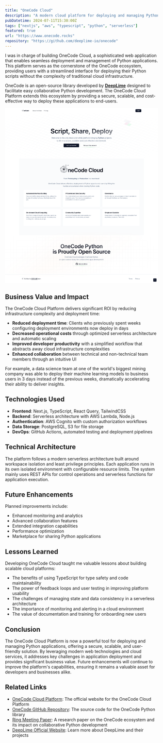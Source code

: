 ```yaml
---
title: "OneCode Cloud"
description: "A modern cloud platform for deploying and managing Python applications, part of the OneCode ecosystem by DeepLime."
pubDatetime: 2024-07-11T15:30:00Z
tags: ["nextjs", "aws", "typescript", "python", "serverless"]
featured: true
url: "https://www.onecode.rocks"
repository: "https://github.com/deeplime-io/onecode"
---
```


I was in charge of building OneCode Cloud, a sophisticated web application that enables seamless deployment and management of Python applications. This platform serves as the cornerstone of the OneCode ecosystem, providing users with a streamlined interface for deploying their Python scripts without the complexity of traditional cloud infrastructure.

OneCode is an open-source library developed by [**DeepLime**](https://www.deeplime.io) designed to facilitate easy collaborative Python development. The OneCode Cloud Platform extends this ecosystem by providing a secure, scalable, and cost-effective way to deploy these applications to end-users.

![OneCode Cloud](../../assets/images/onecode-cloud.png)

## Business Value and Impact

The OneCode Cloud Platform delivers significant ROI by reducing infrastructure complexity and deployment time:

- **Reduced deployment time**: Clients who previously spent weeks configuring deployment environments now deploy in days
- **Decreased operational costs** through optimized serverless architecture and automatic scaling
- **Improved developer productivity** with a simplified workflow that abstracts away cloud infrastructure complexities
- **Enhanced collaboration** between technical and non-technical team members through an intuitive UI

For example, a data science team at one of the world's biggest mining company was able to deploy their machine learning models to business users in 3 days instead of the previous weeks, dramatically accelerating their ability to deliver insights.

## Technologies Used

- **Frontend**: Next.js, TypeScript, React Query, TailwindCSS
- **Backend**: Serverless architecture with AWS Lambda, Node.js
- **Authentication**: AWS Cognito with custom authorization workflows
- **Data Storage**: PostgreSQL, S3 for file storage
- **DevOps**: GitHub Actions, automated testing and deployment pipelines

## Technical Architecture

The platform follows a modern serverless architecture built around workspace isolation and least privilege principles. Each application runs in its own isolated environment with configurable resource limits. The system mainly uses REST APIs for control operations and serverless functions for application execution.

## Future Enhancements

Planned improvements include:

- Enhanced monitoring and analytics
- Advanced collaboration features
- Extended integration capabilities
- Performance optimization
- Marketplace for sharing Python applications

## Lessons Learned

Developing OneCode Cloud taught me valuable lessons about building scalable cloud platforms:

- The benefits of using TypeScript for type safety and code maintainability
- The power of feedback loops and user testing in improving platform usability
- The challenges of managing state and data consistency in a serverless architecture
- The importance of monitoring and alerting in a cloud environment
- The value of documentation and training for onboarding new users

## Conclusion

The OneCode Cloud Platform is now a powerful tool for deploying and managing Python applications, offering a secure, scalable, and user-friendly solution. By leveraging modern web technologies and cloud services, it addresses key challenges in application deployment and provides significant business value. Future enhancements will continue to improve the platform's capabilities, ensuring it remains a valuable asset for developers and businesses alike.

## Related Links

- [OneCode Cloud Platform](https://www.onecode.rocks): The official website for the OneCode Cloud Platform
- [OneCode GitHub Repository](https://github.com/deeplime-io/onecode): The source code for the OneCode Python library
- [Ring Meeting Paper](https://www.ring-team.org/research-publications/ring-meeting-papers?view=pub&id=223009): A research paper on the OneCode ecosystem and its impact on collaborative Python development
- [DeepLime Official Website](https://www.deeplime.io): Learn more about DeepLime and their projects
